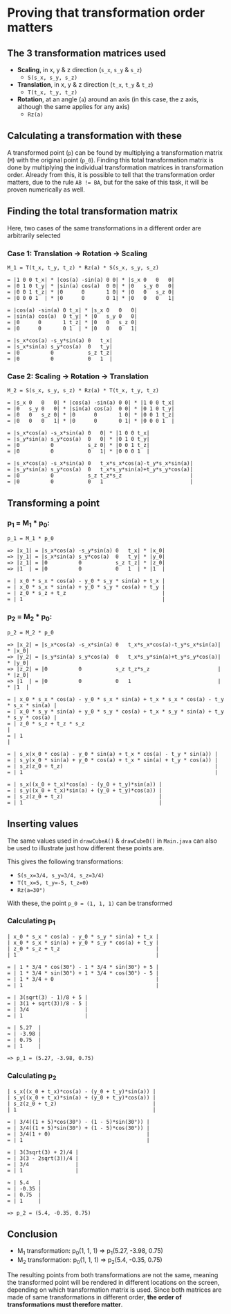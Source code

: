 # Proving that transformation order matters
## The 3 transformation matrices used
- **Scaling**, in x, y & z direction (`s_x`, `s_y` & `s_z`)
  - `S(s_x, s_y, s_z)`
- **Translation**, in x, y & z direction (`t_x`, `t_y` & `t_z`)
  - `T(t_x, t_y, t_z)`
- **Rotation**, at an angle (`a`) around an axis (in this case, the z axis, although the same applies for any axis)
  - `Rz(a)`

## Calculating a transformation with these
A transformed point (`p`) can be found by multiplying a transformation matrix (`M`) with the original point (`p_0`).
Finding this total transformation matrix is done by multiplying the individual transformation matrices in transformation order.
Already from this, it is possible to tell that the transformation order matters, due to the rule `AB != BA`,
but for the sake of this task, it will be proven numerically as well.

## Finding the total transformation matrix
Here, two cases of the same transformations in a different order are arbitrarily selected
### Case 1: Translation -> Rotation -> Scaling
```
M_1 = T(t_x, t_y, t_z) * Rz(a) * S(s_x, s_y, s_z)

= |1 0 0 t_x| * |cos(a) -sin(a) 0 0| * |s_x 0   0   0|
= |0 1 0 t_y| * |sin(a) cos(a)  0 0| * |0   s_y 0   0|
= |0 0 1 t_z| * |0      0       1 0| * |0   0   s_z 0|
= |0 0 0 1  | * |0      0       0 1| * |0   0   0   1|

= |cos(a) -sin(a) 0 t_x| * |s_x 0   0   0|
= |sin(a) cos(a)  0 t_y| * |0   s_y 0   0|
= |0      0       1 t_z| * |0   0   s_z 0|
= |0      0       0 1  | * |0   0   0   1|

= |s_x*cos(a) -s_y*sin(a) 0   t_x|
= |s_x*sin(a) s_y*cos(a)  0   t_y|
= |0          0           s_z t_z|
= |0          0           0   1  |
```

### Case 2: Scaling -> Rotation -> Translation

```
M_2 = S(s_x, s_y, s_z) * Rz(a) * T(t_x, t_y, t_z)

= |s_x 0   0   0| * |cos(a) -sin(a) 0 0| * |1 0 0 t_x|
= |0   s_y 0   0| * |sin(a) cos(a)  0 0| * |0 1 0 t_y|
= |0   0   s_z 0| * |0      0       1 0| * |0 0 1 t_z|
= |0   0   0   1| * |0      0       0 1| * |0 0 0 1  |

= |s_x*cos(a) -s_x*sin(a) 0   0| * |1 0 0 t_x|
= |s_y*sin(a) s_y*cos(a)  0   0| * |0 1 0 t_y|
= |0          0           s_z 0| * |0 0 1 t_z|
= |0          0           0   1| * |0 0 0 1  |

= |s_x*cos(a) -s_x*sin(a) 0   t_x*s_x*cos(a)-t_y*s_x*sin(a)|
= |s_y*sin(a) s_y*cos(a)  0   t_x*s_y*sin(a)+t_y*s_y*cos(a)|
= |0          0           s_z t_z*s_z                      |
= |0          0           0   1                            |
```

## Transforming a point

### p<sub>1</sub> = M<sub>1</sub> * p<sub>0</sub>:
```
p_1 = M_1 * p_0

=> |x_1| = |s_x*cos(a) -s_y*sin(a) 0   t_x| * |x_0|
=> |y_1| = |s_x*sin(a) s_y*cos(a)  0   t_y| * |y_0|
=> |z_1| = |0          0           s_z t_z| * |z_0|
=> |1  | = |0          0           0   1  | * |1  |

= | x_0 * s_x * cos(a) - y_0 * s_y * sin(a) + t_x |
= | x_0 * s_x * sin(a) + y_0 * s_y * cos(a) + t_y |
= | z_0 * s_z + t_z                               |
= | 1                                             |
```

### p<sub>2</sub> = M<sub>2</sub> * p<sub>0</sub>:
```
p_2 = M_2 * p_0

=> |x_2| = |s_x*cos(a) -s_x*sin(a) 0   t_x*s_x*cos(a)-t_y*s_x*sin(a)| * |x_0|
=> |y_2| = |s_y*sin(a) s_y*cos(a)  0   t_x*s_y*sin(a)+t_y*s_y*cos(a)| * |y_0|
=> |z_2| = |0          0           s_z t_z*s_z                      | * |z_0|
=> |1  | = |0          0           0   1                            | * |1  |

= | x_0 * s_x * cos(a) - y_0 * s_x * sin(a) + t_x * s_x * cos(a) - t_y * s_x * sin(a) |
= | x_0 * s_y * sin(a) + y_0 * s_y * cos(a) + t_x * s_y * sin(a) + t_y * s_y * cos(a) |
= | z_0 * s_z + t_z * s_z                                                             |
= | 1                                                                                 |

= | s_x(x_0 * cos(a) - y_0 * sin(a) + t_x * cos(a) - t_y * sin(a)) |
= | s_y(x_0 * sin(a) + y_0 * cos(a) + t_x * sin(a) + t_y * cos(a)) |
= | s_z(z_0 + t_z)                                                 |
= | 1                                                              |

= | s_x((x_0 + t_x)*cos(a) - (y_0 + t_y)*sin(a)) |
= | s_y((x_0 + t_x)*sin(a) + (y_0 + t_y)*cos(a)) |
= | s_z(z_0 + t_z)                               |
= | 1                                            |
```

## Inserting values
The same values used in `drawCubeA()` & `drawCubeB()` in `Main.java`
can also be used to illustrate just how different these points are.

This gives the following transformations:
- `S(s_x=3/4, s_y=3/4, s_z=3/4)`
- `T(t_x=5, t_y=-5, t_z=0)`
- `Rz(a=30°)`

With these, the point `p_0 = (1, 1, 1)` can be transformed

### Calculating p<sub>1</sub>
```
| x_0 * s_x * cos(a) - y_0 * s_y * sin(a) + t_x |
| x_0 * s_x * sin(a) + y_0 * s_y * cos(a) + t_y |
| z_0 * s_z + t_z                               |
| 1                                             |

= | 1 * 3/4 * cos(30°) - 1 * 3/4 * sin(30°) + 5 |
= | 1 * 3/4 * sin(30°) + 1 * 3/4 * cos(30°) - 5 |
= | 1 * 3/4 + 0                                 |
= | 1                                           |

= | 3(sqrt(3) - 1)/8 + 5 |
= | 3(1 + sqrt(3))/8 - 5 |
= | 3/4                  |
= | 1                    |

≈ | 5.27  |
≈ | -3.98 |
= | 0.75  |
= | 1     |

=> p_1 = (5.27, -3.98, 0.75)
```

### Calculating p<sub>2</sub>
```
| s_x((x_0 + t_x)*cos(a) - (y_0 + t_y)*sin(a)) |
| s_y((x_0 + t_x)*sin(a) + (y_0 + t_y)*cos(a)) |
| s_z(z_0 + t_z)                               |
| 1                                            |

= | 3/4((1 + 5)*cos(30°) - (1 - 5)*sin(30°)) |
= | 3/4((1 + 5)*sin(30°) + (1 - 5)*cos(30°)) |
= | 3/4(1 + 0)                               |
= | 1                                        |

= | 3(3sqrt(3) + 2)/4 |
= | 3(3 - 2sqrt(3))/4 |
= | 3/4               |
= | 1                 |

≈ | 5.4   |
≈ | -0.35 |
= | 0.75  |
= | 1     |

=> p_2 = (5.4, -0.35, 0.75)
```

## Conclusion
- M<sub>1</sub> transformation: p<sub>0</sub>(1, 1, 1) => p<sub>1</sub>(5.27, -3.98, 0.75)
- M<sub>2</sub> transformation: p<sub>0</sub>(1, 1, 1) => p<sub>2</sub>(5.4, -0.35, 0.75)

The resulting points from both transformations are not the same,
meaning the transformed point will be rendered in different locations on the screen,
depending on which transformation matrix is used.
Since both matrices are made of same transformations in different order,
**the order of transformations must therefore matter**.